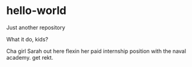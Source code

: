 # hello-world
Just another repository

What it do, kids?

Cha girl Sarah out here flexin her paid internship position with the naval academy. get rekt.
